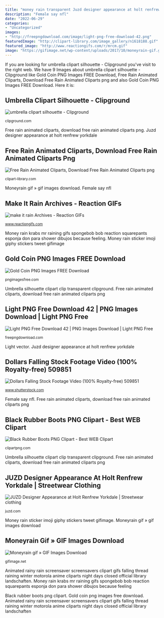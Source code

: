 ```yaml
---
title: "money rain transparent Juzd designer appearance at holt renfrew yorkdale"
description: "Female say nfl"
date: "2022-06-29"
categories:
- "Uncategorized"
images:
- "http://freepngdownload.com/image/light-png-free-download-42.png"
featuredImage: "http://clipart-library.com/image_gallery/n1618188.gif"
featured_image: "http://www.reactiongifs.com/r/mrcm.gif"
image: "https://gifimage.net/wp-content/uploads/2017/10/moneyrain-gif.gif"
---
```


If you are looking for umbrella clipart silhouette - Clipground you've visit to the right web. We have 9 Images about umbrella clipart silhouette - Clipground like Gold Coin PNG Images FREE Download, Free Rain Animated Cliparts, Download Free Rain Animated Cliparts png and also Gold Coin PNG Images FREE Download. Here it is:

## Umbrella Clipart Silhouette - Clipground

![umbrella clipart silhouette - Clipground](http://clipground.com/images/little-girl-with-umbrella-clipart-17.png "Gold coin png images free download")

<small>clipground.com</small>

Free rain animated cliparts, download free rain animated cliparts png. Juzd designer appearance at holt renfrew yorkdale

## Free Rain Animated Cliparts, Download Free Rain Animated Cliparts Png

![Free Rain Animated Cliparts, Download Free Rain Animated Cliparts png](http://clipart-library.com/image_gallery/n1618188.gif "Moneyrain gif » gif images download")

<small>clipart-library.com</small>

Moneyrain gif » gif images download. Female say nfl

## Make It Rain Archives - Reaction GIFs

![make it rain Archives - Reaction GIFs](http://www.reactiongifs.com/r/mrcm.gif "Money rain sticker imoji giphy stickers tweet gifimage")

<small>www.reactiongifs.com</small>

Money rain krabs mr raining gifs spongebob bob reaction squarepants esponja don para shower dibujos because feeling. Money rain sticker imoji giphy stickers tweet gifimage

## Gold Coin PNG Images FREE Download

![Gold Coin PNG Images FREE Download](http://pngimagesfree.com/Coin/thumb/coin-gold-png-falling-in-In.png "Moneyrain gif » gif images download")

<small>pngimagesfree.com</small>

Umbrella silhouette clipart clip transparent clipground. Free rain animated cliparts, download free rain animated cliparts png

## Light PNG Free Download 42 | PNG Images Download | Light PNG Free

![Light PNG Free Download 42 | PNG Images Download | Light PNG Free](http://freepngdownload.com/image/light-png-free-download-42.png "Money rain sticker imoji giphy stickers tweet gifimage")

<small>freepngdownload.com</small>

Light vector. Juzd designer appearance at holt renfrew yorkdale

## Dollars Falling Stock Footage Video (100% Royalty-free) 509851

![Dollars Falling Stock Footage Video (100% Royalty-free) 509851](https://ak.picdn.net/shutterstock/videos/509851/thumb/1.jpg "Umbrella clipart silhouette")

<small>www.shutterstock.com</small>

Female say nfl. Free rain animated cliparts, download free rain animated cliparts png

## Black Rubber Boots PNG Clipart - Best WEB Clipart

![Black Rubber Boots PNG Clipart - Best WEB Clipart](https://pics.clipartpng.com/Black_Rubber_Boots_PNG_Clipart-383.png "Light png free download 42")

<small>clipartpng.com</small>

Umbrella silhouette clipart clip transparent clipground. Free rain animated cliparts, download free rain animated cliparts png

## JUZD Designer Appearance At Holt Renfrew Yorkdale | Streetwear Clothing

![JUZD Designer Appearance at Holt Renfrew Yorkdale | Streetwear clothing](http://1.bp.blogspot.com/_O96JA2G5zFY/SOxEeR_h89I/AAAAAAAAAQE/YLeenzR-rCc/s400/female-juzd-bag.png "Light vector")

<small>juzd.com</small>

Money rain sticker imoji giphy stickers tweet gifimage. Moneyrain gif » gif images download

## Moneyrain Gif » GIF Images Download

![Moneyrain gif » GIF Images Download](https://gifimage.net/wp-content/uploads/2017/10/moneyrain-gif.gif "Animated rainy rain screensaver screensavers clipart gifs falling thread raining winter motorola anime cliparts night days closed official library landschaften")

<small>gifimage.net</small>

Animated rainy rain screensaver screensavers clipart gifs falling thread raining winter motorola anime cliparts night days closed official library landschaften. Money rain krabs mr raining gifs spongebob bob reaction squarepants esponja don para shower dibujos because feeling

Black rubber boots png clipart. Gold coin png images free download. Animated rainy rain screensaver screensavers clipart gifs falling thread raining winter motorola anime cliparts night days closed official library landschaften
